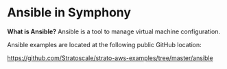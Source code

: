 # Ansible in Symphony

  
**What is Ansible?** 
Ansible is a tool to manage virtual machine configuration.

Ansible examples are located at the following public GitHub location:

https://github.com/Stratoscale/strato-aws-examples/tree/master/ansible
